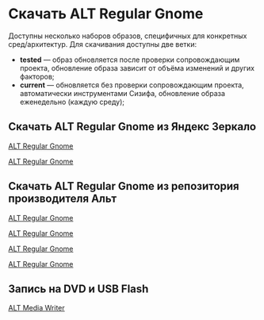 # Скачать ALT Regular Gnome

Доступны несколько наборов образов, специфичных для конкретных сред/архитектур. Для скачивания доступны две ветки:

- **tested** — образ обновляется после проверки сопровождающим проекта, обновление образа зависит от объёма изменений и других факторов;
- **current** — обновляется без проверки сопровождающим проекта, автоматически инструментами Сизифа, обновление образа еженедельно (каждую среду);

## Скачать ALT Regular Gnome из Яндекс Зеркало

[ALT Regular Gnome <Badge type="info" text="tested" /><Badge type="tip" text="x86_64" /><Badge type="tip" text="Рекомендуемый" />](https://mirror.yandex.ru/altlinux-nightly/tested/regular-gnome-latest-x86_64.iso)

[ALT Regular Gnome <Badge type="info" text="current" /><Badge type="tip" text="x86_64" />](https://mirror.yandex.ru/altlinux-nightly/current/regular-gnome-latest-x86_64.iso)

## Скачать ALT Regular Gnome из репозитория производителя Альт

[ALT Regular Gnome <Badge type="info" text="tested" /><Badge type="tip" text="x86_64" /><Badge type="tip" text="Рекомендуемый" />](https://nightly.altlinux.org/sisyphus/tested/regular-gnome-latest-x86_64.iso)

[ALT Regular Gnome <Badge type="info" text="tested" /><Badge type="tip" text="aarch64" /><Badge type="tip" text="Рекомендуемый" />](https://nightly.altlinux.org/sisyphus-aarch64/tested/regular-gnome-latest-aarch64.iso)

[ALT Regular Gnome <Badge type="info" text="current" /><Badge type="tip" text="x86_64" />](https://nightly.altlinux.org/sisyphus/current/regular-gnome-latest-x86_64.iso)

[ALT Regular Gnome <Badge type="info" text="current" /><Badge type="tip" text="aarch64" />](https://nightly.altlinux.org/sisyphus-aarch64/current/regular-gnome-latest-aarch64.iso)

## Запись на DVD и USB Flash

[ALT Media Writer](https://www.altlinux.org/Запись_образов_на_DVD_и_USB_Flash)
